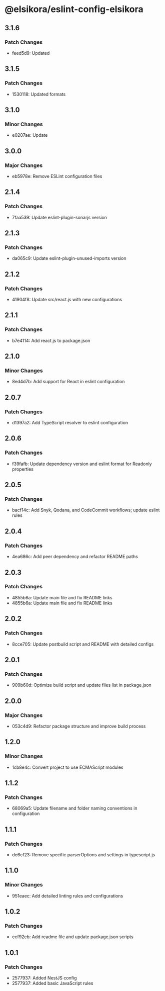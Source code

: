 # @elsikora/eslint-config-elsikora

## 3.1.6

### Patch Changes

- feed5d9: Updated

## 3.1.5

### Patch Changes

- 1530118: Updated formats

## 3.1.0

### Minor Changes

- e0207ae: Update

## 3.0.0

### Major Changes

- eb5978e: Remove ESLint configuration files

## 2.1.4

### Patch Changes

- 7faa539: Update eslint-plugin-sonarjs version

## 2.1.3

### Patch Changes

- da065c9: Update eslint-plugin-unused-imports version

## 2.1.2

### Patch Changes

- 41904f8: Update src/react.js with new configurations

## 2.1.1

### Patch Changes

- b7e4114: Add react.js to package.json

## 2.1.0

### Minor Changes

- 8ed4d7b: Add support for React in eslint configuration

## 2.0.7

### Patch Changes

- d1397a2: Add TypeScript resolver to eslint configuration

## 2.0.6

### Patch Changes

- f39fafb: Update dependency version and eslint format for Readonly properties

## 2.0.5

### Patch Changes

- bacf14c: Add Snyk, Qodana, and CodeCommit workflows; update eslint rules

## 2.0.4

### Patch Changes

- 4ea686c: Add peer dependency and refactor README paths

## 2.0.3

### Patch Changes

- 4855b6a: Update main file and fix README links
- 4855b6a: Update main file and fix README links

## 2.0.2

### Patch Changes

- 8cce705: Update postbuild script and README with detailed configs

## 2.0.1

### Patch Changes

- 909b60d: Optimize build script and update files list in package.json

## 2.0.0

### Major Changes

- 053c4d9: Refactor package structure and improve build process

## 1.2.0

### Minor Changes

- 1cb8e4c: Convert project to use ECMAScript modules

## 1.1.2

### Patch Changes

- 68069a5: Update filename and folder naming conventions in configuration

## 1.1.1

### Patch Changes

- de6cf23: Remove specific parserOptions and settings in typescript.js

## 1.1.0

### Minor Changes

- 951eaec: Add detailed linting rules and configurations

## 1.0.2

### Patch Changes

- ecf92eb: Add readme file and update package.json scripts

## 1.0.1

### Patch Changes

- 2577937: Added NestJS config
- 2577937: Added basic JavaScript rules
